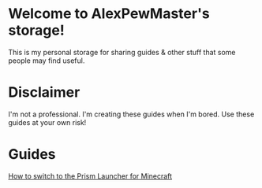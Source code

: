 # Welcome to AlexPewMaster's storage!
This is my personal storage for sharing guides & other stuff that some people may find useful.

# Disclaimer
I'm not a professional. I'm creating these guides when I'm bored. Use these guides at your own risk!

# Guides
[How to switch to the Prism Launcher for Minecraft](https://github.com/AlexPewMaster/storage/blob/main/prism%20launcher%20and%20minecraft%20fabric%20setup%20guide.txt)
